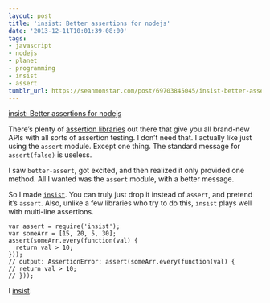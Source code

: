 ```yaml
---
layout: post
title: 'insist: Better assertions for nodejs'
date: '2013-12-11T10:01:39-08:00'
tags:
- javascript
- nodejs
- planet
- programming
- insist
- assert
tumblr_url: https://seanmonstar.com/post/69703845045/insist-better-assertions-for-nodejs
---
```

[insist: Better assertions for nodejs](https://npmjs.org/package/insist)  

There’s plenty of [assertion libraries](https://npmjs.org/browse/keyword/assert) out there that give you all brand-new APIs with all sorts of assertion testing. I don’t need that. I actually like just using the `assert` module. Except one thing. The standard message for `assert(false)` is useless.

I saw `better-assert`, got excited, and then realized it only provided one method. All I wanted was the `assert` module, with a better message.

So I made [`insist`](https://npmjs.org/package/insist). You can truly just drop it instead of `assert`, and pretend it’s `assert`. Also, unlike a few libraries who try to do this, `insist` plays well with multi-line assertions.

    var assert = require('insist');
    var someArr = [15, 20, 5, 30];
    assert(someArr.every(function(val) {
      return val > 10;
    }));
    // output: AssertionError: assert(someArr.every(function(val) {
    // return val > 10;
    // }));

I [insist](https://npmjs.org/package/insist).

